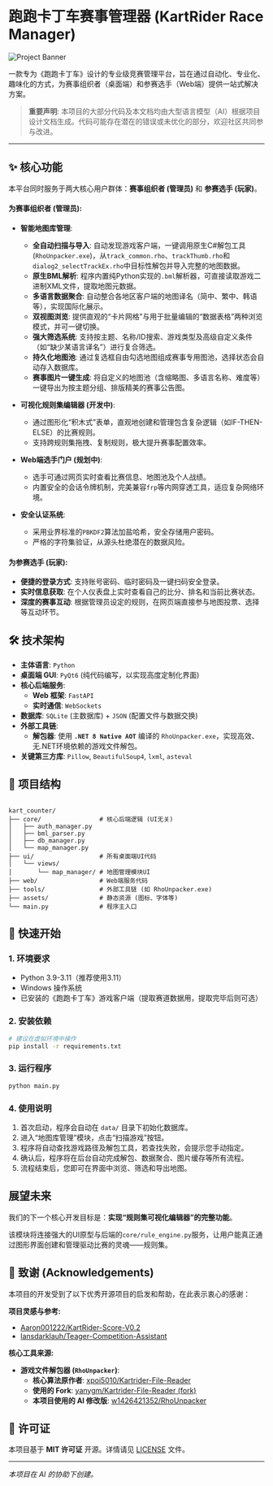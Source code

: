 
# 跑跑卡丁车赛事管理器 (KartRider Race Manager)

![Project Banner](https://placehold.co/1200x300/4A90E2/FFFFFF?text=KartRider%20Race%20Manager&font=sans)

一款专为《跑跑卡丁车》设计的专业级竞赛管理平台，旨在通过自动化、专业化、趣味化的方式，为赛事组织者（桌面端）和参赛选手（Web端）提供一站式解决方案。

> **重要声明**: 本项目的大部分代码及本文档均由大型语言模型（AI）根据项目设计文档生成。代码可能存在潜在的错误或未优化的部分，欢迎社区共同参与改进。

---

## ✨ 核心功能

本平台同时服务于两大核心用户群体：**赛事组织者 (管理员)** 和 **参赛选手 (玩家)**。

#### 为赛事组织者 (管理员):

  * **智能地图库管理**:

      * **全自动扫描与导入**: 自动发现游戏客户端，一键调用原生C\#解包工具 (`RhoUnpacker.exe`)，从`track_common.rho`、`trackThumb.rho`和`dialog2_selectTrackEx.rho`中目标性解包并导入完整的地图数据。
      * **原生BML解析**: 程序内置纯Python实现的`.bml`解析器，可直接读取游戏二进制XML文件，提取地图元数据。
      * **多语言数据聚合**: 自动整合各地区客户端的地图译名（简中、繁中、韩语等），实现国际化展示。
      * **双视图浏览**: 提供直观的“卡片网格”与用于批量编辑的“数据表格”两种浏览模式，并可一键切换。
      * **强大筛选系统**: 支持按主题、名称/ID搜索、游戏类型及高级自定义条件（如“缺少某语言译名”）进行复合筛选。
      * **持久化地图池**: 通过复选框自由勾选地图组成赛事专用图池，选择状态会自动存入数据库。
      * **赛事图片一键生成**: 将自定义的地图池（含缩略图、多语言名称、难度等）一键导出为按主题分组、排版精美的赛事公告图。

  * **可视化规则集编辑器 (开发中)**:

      * 通过图形化“积木式”表单，直观地创建和管理包含复杂逻辑（如IF-THEN-ELSE）的比赛规则。
      * 支持跨规则集拖拽、复制规则，极大提升赛事配置效率。

  * **Web端选手门户 (规划中)**:

      * 选手可通过网页实时查看比赛信息、地图池及个人战绩。
      * 内置安全的会话令牌机制，完美兼容`frp`等内网穿透工具，适应复杂网络环境。

  * **安全认证系统**:

      * 采用业界标准的`PBKDF2`算法加盐哈希，安全存储用户密码。
      * 严格的字符集验证，从源头杜绝潜在的数据风险。

#### 为参赛选手 (玩家):

  * **便捷的登录方式**: 支持账号密码、临时密码及一键扫码安全登录。
  * **实时信息获取**: 在个人仪表盘上实时查看自己的比分、排名和当前比赛状态。
  * **深度的赛事互动**: 根据管理员设定的规则，在网页端直接参与地图投票、选择等互动环节。

## 🛠️ 技术架构

  * **主体语言**: `Python`
  * **桌面端 GUI**: `PyQt6` (纯代码编写，以实现高度定制化界面)
  * **核心后端服务**:
      * **Web 框架**: `FastAPI`
      * **实时通信**: `WebSockets`
  * **数据库**: `SQLite` (主数据库) + `JSON` (配置文件与数据交换)
  * **外部工具链**:
      * **解包器**: 使用 **`.NET 8 Native AOT`** 编译的 `RhoUnpacker.exe`，实现高效、无.NET环境依赖的游戏文件解包。
  * **关键第三方库**: `Pillow`, `BeautifulSoup4`, `lxml`, `asteval`

## 📂 项目结构

```

kart_counter/
├── core/                # 核心后端逻辑 (UI无关)
│   ├── auth_manager.py
│   ├── bml_parser.py
│   ├── db_manager.py
│   └── map_manager.py
├── ui/                  # 所有桌面端UI代码
│   └── views/
│       └── map_manager/ # 地图管理模块UI
├── web/                 # Web端服务代码
├── tools/               # 外部工具链 (如 RhoUnpacker.exe)
├── assets/              # 静态资源 (图标、字体等)
└── main.py              # 程序主入口

````

## 🚀 快速开始

### 1. 环境要求
- Python 3.9-3.11（推荐使用3.11）
- Windows 操作系统
- 已安装的《跑跑卡丁车》游戏客户端（提取赛道数据用，提取完毕后则可选）

### 2. 安装依赖
```bash
# 建议在虚拟环境中操作
pip install -r requirements.txt
````


### 3\. 运行程序

```bash
python main.py
```

### 4\. 使用说明

1.  首次启动，程序会自动在 `data/` 目录下初始化数据库。
2.  进入“地图库管理”模块，点击“扫描游戏”按钮。
3.  程序将自动查找游戏路径及解包工具，若查找失败，会提示您手动指定。
4.  确认后，程序将在后台自动完成解包、数据聚合、图片缓存等所有流程。
5.  流程结束后，您即可在界面中浏览、筛选和导出地图。

## 展望未来

我们的下一个核心开发目标是：**实现“规则集可视化编辑器”的完整功能**。

该模块将连接强大的UI原型与后端的`core/rule_engine.py`服务，让用户能真正通过图形界面创建和管理驱动比赛的灵魂——规则集。

## 🙏 致谢 (Acknowledgements)

本项目的开发受到了以下优秀开源项目的启发和帮助，在此表示衷心的感谢：

**项目灵感与参考:**

  - [Aaron001222/KartRider-Score-V0.2](https://github.com/Aaron001222/KartRider-Score-V0.2)
  - [lansdarklauh/Teager-Competition-Assistant](https://github.com/lansdarklauh/Teager-Competition-Assistant)

**核心工具来源:**

  - **游戏文件解包器 (`RhoUnpacker`)**:
      - **核心算法原作者**: [xpoi5010/Kartrider-File-Reader](https://github.com/xpoi5010/Kartrider-File-Reader)
      - **使用的 Fork**: [yanygm/Kartrider-File-Reader (fork)](https://github.com/yanygm/Kartrider-File-Reader)
      - **本项目使用的 AI 修改版**: [w1426421352/RhoUnpacker](https://github.com/w1426421352/RhoUnpacker)

## 📄 许可证

本项目基于 **MIT 许可证** 开源。详情请见 [LICENSE](https://github.com/w1426421352/KartRider-Race-Manager/blob/master/LICENSE) 文件。

-----

*本项目在 AI 的协助下创建。*
